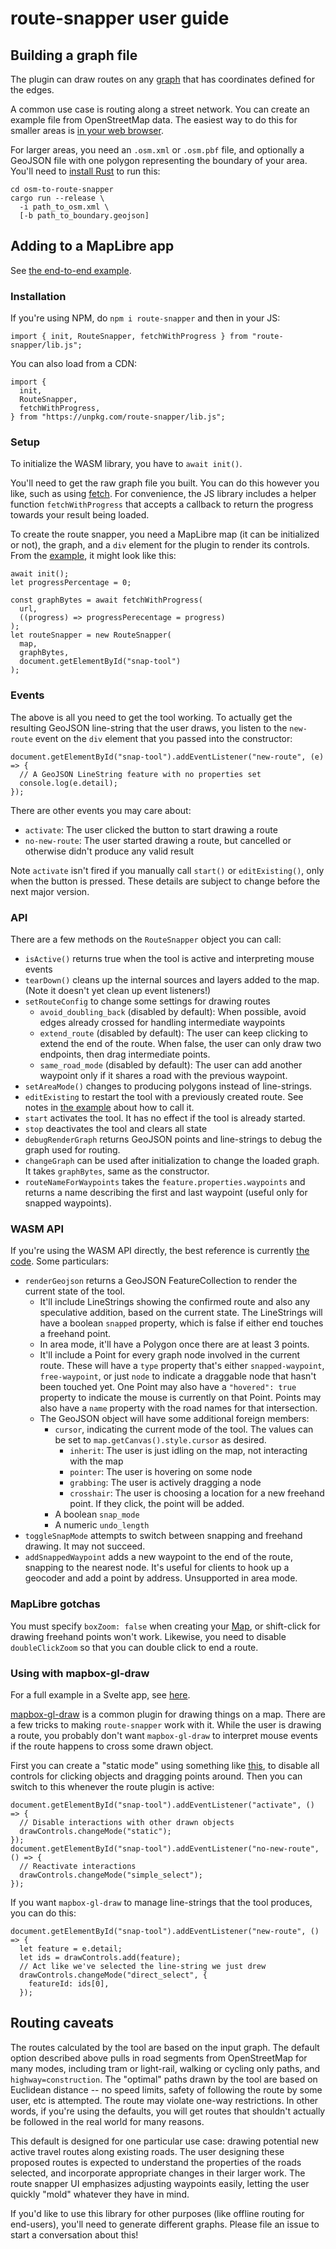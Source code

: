 # route-snapper user guide

## Building a graph file

The plugin can draw routes on any
[graph](https://github.com/dabreegster/route_snapper/blob/main/route-snapper-graph/src/lib.rs)
that has coordinates defined for the edges.

A common use case is routing along a street network. You can create an example
file from OpenStreetMap data. The easiest way to do this for smaller areas is
[in your web browser](https://dabreegster.github.io/route_snapper/import.html).

For larger areas, you need an `.osm.xml` or `.osm.pbf` file, and optionally a
GeoJSON file with one polygon representing the boundary of your area. You'll
need to [install Rust](https://www.rust-lang.org/tools/install) to run this:

```
cd osm-to-route-snapper
cargo run --release \
  -i path_to_osm.xml \
  [-b path_to_boundary.geojson]
```

## Adding to a MapLibre app

See [the end-to-end
example](https://github.com/dabreegster/route_snapper/blob/main/examples/index.html).

### Installation

If you're using NPM, do `npm i route-snapper` and then in your JS:

```
import { init, RouteSnapper, fetchWithProgress } from "route-snapper/lib.js";
```

You can also load from a CDN:

```
import {
  init,
  RouteSnapper,
  fetchWithProgress,
} from "https://unpkg.com/route-snapper/lib.js";
```

### Setup

To initialize the WASM library, you have to `await init()`.

You'll need to get the raw graph file you built. You can do this however you like, such as using [fetch](https://developer.mozilla.org/en-US/docs/Web/API/fetch). For convenience, the JS library includes a helper function `fetchWithProgress` that accepts a callback to return the progress towards your result being loaded.

To create the route snapper, you need a MapLibre map (it can be initialized or not), the graph, and a `div` element for the plugin to render its controls. From the [example](https://github.com/dabreegster/route_snapper/blob/main/examples/index.html), it might look like this:

```
await init();
let progressPercentage = 0;

const graphBytes = await fetchWithProgress(
  url,
  ((progress) => progressPerecentage = progress)
);
let routeSnapper = new RouteSnapper(
  map,
  graphBytes,
  document.getElementById("snap-tool")
);
```

### Events

The above is all you need to get the tool working. To actually get the resulting GeoJSON line-string that the user draws, you listen to the `new-route` event on the `div` element that you passed into the constructor:

```
document.getElementById("snap-tool").addEventListener("new-route", (e) => {
  // A GeoJSON LineString feature with no properties set
  console.log(e.detail);
});
```

There are other events you may care about:

- `activate`: The user clicked the button to start drawing a route
- `no-new-route`: The user started drawing a route, but cancelled or otherwise
  didn't produce any valid result

Note `activate` isn't fired if you manually call `start()` or `editExisting()`,
only when the button is pressed. These details are subject to change before the
next major version.

### API

There are a few methods on the `RouteSnapper` object you can call:

- `isActive()` returns true when the tool is active and interpreting mouse events
- `tearDown()` cleans up the internal sources and layers added to the map.
  (Note it doesn't yet clean up event listeners!)
- `setRouteConfig` to change some settings for drawing routes
  - `avoid_doubling_back` (disabled by default): When possible, avoid edges
    already crossed for handling intermediate waypoints
  - `extend_route` (disabled by default): The user can keep clicking to extend the end of the route. When false, the user can only draw two endpoints, then drag intermediate points.
  - `same_road_mode` (disabled by default): The user can add another waypoint only if it shares a road with the previous waypoint.
- `setAreaMode()` changes to producing polygons instead of line-strings.
- `editExisting` to restart the tool with a previously created route. See notes
  in [the example](https://github.com/dabreegster/route_snapper/blob/main/examples/index.html)
  about how to call it.
- `start` activates the tool. It has no effect if the tool is already started.
- `stop` deactivates the tool and clears all state
- `debugRenderGraph` returns GeoJSON points and line-strings to debug the graph used for routing.
- `changeGraph` can be used after initialization to change the loaded graph. It
  takes `graphBytes`, same as the constructor.
- `routeNameForWaypoints` takes the `feature.properties.waypoints` and returns
  a name describing the first and last waypoint (useful only for snapped
  waypoints).

### WASM API

If you're using the WASM API directly, the best reference is currently [the code](https://github.com/dabreegster/route_snapper/blob/main/route-snapper/src/lib.rs). Some particulars:

- `renderGeojson` returns a GeoJSON FeatureCollection to render the current state of the tool.
  - It'll include LineStrings showing the confirmed route and also any speculative addition, based on the current state. The LineStrings will have a boolean `snapped` property, which is false if either end touches a freehand point.
  - In area mode, it'll have a Polygon once there are at least 3 points.
  - It'll include a Point for every graph node involved in the current route. These will have a `type` property that's either `snapped-waypoint`, `free-waypoint`, or just `node` to indicate a draggable node that hasn't been touched yet. One Point may also have a `"hovered": true` property to indicate the mouse is currently on that Point. Points may also have a `name` property with the road names for that intersection.
  - The GeoJSON object will have some additional foreign members:
    - `cursor`, indicating the current mode of the tool. The values can be set to `map.getCanvas().style.cursor` as desired.
      - `inherit`: The user is just idling on the map, not interacting with the map
      - `pointer`: The user is hovering on some node
      - `grabbing`: The user is actively dragging a node
      - `crosshair`: The user is choosing a location for a new freehand point. If they click, the point will be added.
    - A boolean `snap_mode`
    - A numeric `undo_length`
- `toggleSnapMode` attempts to switch between snapping and freehand drawing. It may not succeed.
- `addSnappedWaypoint` adds a new waypoint to the end of the route, snapping to the nearest node. It's useful for clients to hook up a geocoder and add a point by address. Unsupported in area mode.

### MapLibre gotchas

You must specify `boxZoom: false` when creating your
[Map](https://maplibre.org/maplibre-gl-js-docs/api/map/), or shift-click for
drawing freehand points won't work. Likewise, you need to disable
`doubleClickZoom` so that you can double click to end a route.

### Using with mapbox-gl-draw

For a full example in a Svelte app, see [here](https://github.com/acteng/atip/blob/dcfd6efbc6e5f25060ddd8f449bae5ac1bca672a/components/DrawControls.svelte).

[mapbox-gl-draw](https://github.com/mapbox/mapbox-gl-draw) is a common plugin
for drawing things on a map. There are a few tricks to making `route-snapper`
work with it. While the user is drawing a route, you probably don't want
`mapbox-gl-draw` to interpret mouse events if the route happens to cross some
drawn object.

First you can create a "static mode" using something like [this](https://github.com/mapbox/mapbox-gl-draw-static-mode), to disable all controls for clicking objects and dragging points around. Then you can switch to this whenever the route plugin is active:

```
document.getElementById("snap-tool").addEventListener("activate", () => {
  // Disable interactions with other drawn objects
  drawControls.changeMode("static");
});
document.getElementById("snap-tool").addEventListener("no-new-route", () => {
  // Reactivate interactions
  drawControls.changeMode("simple_select");
});
```

If you want `mapbox-gl-draw` to manage line-strings that the tool produces, you can do this:

```
document.getElementById("snap-tool").addEventListener("new-route", () => {
  let feature = e.detail;
  let ids = drawControls.add(feature);
  // Act like we've selected the line-string we just drew
  drawControls.changeMode("direct_select", {
    featureId: ids[0],
  });
```

## Routing caveats

The routes calculated by the tool are based on the input graph. The default
option described above pulls in road segments from OpenStreetMap for many
modes, including tram or light-rail, walking or cycling only paths, and
`highway=construction`. The "optimal" paths drawn by the tool are based on
Euclidean distance -- no speed limits, safety of following the route by some
user, etc is attempted. The route may violate one-way restrictions. In other
words, if you're using the defaults, you will get routes that shouldn't
actually be followed in the real world for many reasons.

This default is designed for one particular use case: drawing potential new
active travel routes along existing roads. The user designing these proposed
routes is expected to understand the properties of the roads selected, and
incorporate appropriate changes in their larger work. The route snapper UI
emphasizes adjusting waypoints easily, letting the user quickly "mold" whatever
they have in mind.

If you'd like to use this library for other purposes (like offline routing for
end-users), you'll need to generate different graphs. Please file an issue to
start a conversation about this!
